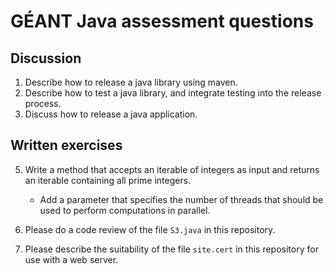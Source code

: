 # GÉANT Java assessment questions

## Discussion

1. Describe how to release a java library using maven.
2. Describe how to test a java library, and integrate testing into the release process.
3. Discuss how to release a java application.

## Written exercises

5. Write a method that accepts an iterable of integers
   as input and returns an iterable containing all prime
   integers.
   * Add a parameter that specifies the number of threads
     that should be used to perform computations in parallel.

6. Please do a code review of the file
   `S3.java` in this repository.

7. Please describe the suitability of the file
   `site.cert` in this repository for use
   with a web server.
